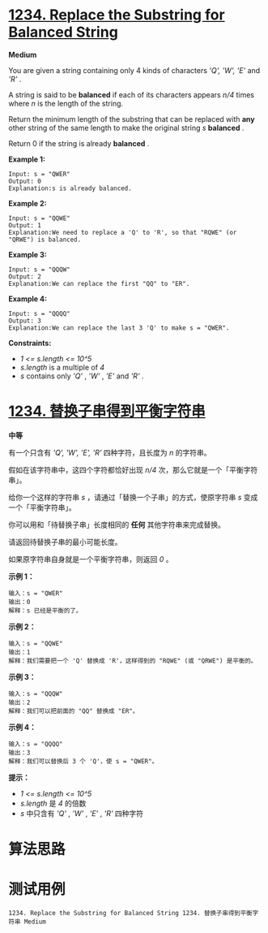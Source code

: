 # [1234. Replace the Substring for Balanced String][enTitle]

**Medium**

You are given a string containing only 4 kinds of characters  *'Q',*   *'W', 'E'*  and  *'R'* .

A string is said to be **balanced** if each of its characters appears  *n/4*  times where  *n*  is the length of the string.

Return the minimum length of the substring that can be replaced with **any**  other string of the same length to make the original string  *s*  **balanced** .

Return 0 if the string is already **balanced** .



**Example 1:** 

```
Input: s = "QWER"
Output: 0
Explanation:s is already balanced.
```

**Example 2:** 

```
Input: s = "QQWE"
Output: 1
Explanation:We need to replace a 'Q' to 'R', so that "RQWE" (or "QRWE") is balanced.

```

**Example 3:** 

```
Input: s = "QQQW"
Output: 2
Explanation:We can replace the first "QQ" to "ER". 

```

**Example 4:** 

```
Input: s = "QQQQ"
Output: 3
Explanation:We can replace the last 3 'Q' to make s = "QWER".

```



**Constraints:** 

-  *1 <= s.length <= 10^5*  
-  *s.length*  is a multiple of  *4*  
-  *s* contains only  *'Q'* ,  *'W'* ,  *'E'*  and  *'R'* .


# [1234. 替换子串得到平衡字符串][cnTitle]

**中等**

有一个只含有  *'Q', 'W', 'E', 'R'*  四种字符，且长度为  *n*  的字符串。

假如在该字符串中，这四个字符都恰好出现  *n/4*  次，那么它就是一个「平衡字符串」。



给你一个这样的字符串  *s* ，请通过「替换一个子串」的方式，使原字符串  *s*  变成一个「平衡字符串」。

你可以用和「待替换子串」长度相同的 **任何**  其他字符串来完成替换。

请返回待替换子串的最小可能长度。

如果原字符串自身就是一个平衡字符串，则返回  *0* 。



**示例 1：** 

```
输入：s = "QWER"
输出：0
解释：s 已经是平衡的了。
```

**示例 2：** 

```
输入：s = "QQWE"
输出：1
解释：我们需要把一个 'Q' 替换成 'R'，这样得到的 "RQWE" (或 "QRWE") 是平衡的。

```

**示例 3：** 

```
输入：s = "QQQW"
输出：2
解释：我们可以把前面的 "QQ" 替换成 "ER"。 

```

**示例 4：** 

```
输入：s = "QQQQ"
输出：3
解释：我们可以替换后 3 个 'Q'，使 s = "QWER"。

```



**提示：** 

-  *1 <= s.length <= 10^5*  
-  *s.length*  是  *4*  的倍数 
-  *s*  中只含有  *'Q'* ,  *'W'* ,  *'E'* ,  *'R'*  四种字符




# 算法思路

# 测试用例
```
1234. Replace the Substring for Balanced String 1234. 替换子串得到平衡字符串 Medium
```

[enTitle]: https://leetcode.com/problems/replace-the-substring-for-balanced-string/
[cnTitle]: https://leetcode-cn.com/problems/replace-the-substring-for-balanced-string/
